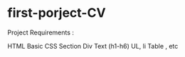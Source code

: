 # first-porject-CV
Project Requirements :


HTML 
Basic CSS
Section
Div
Text (h1-h6)
UL, li
Table , etc